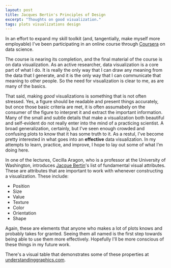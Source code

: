 ```yaml
---
layout: post
title: Jacques Bertin's Principles of Design
excerpt: "Thoughts on good visualization."
tags: plots visualizations design
---
```


In an effort to expand my skill toolkit (and, tangentially, make myself more employable) I've been participating in an online course through [Coursera](www.coursera.org) on data science.

The course is nearing its completion, and the final material of the course is on data visualization. As an active researcher, data visualization is a core part of what I do. It is really the only way that I can draw any meaning from the data that I generate, and it is the only way that I can communicate that meaning to other people. So the need for visualization is clear to me, as are many of the basics.

That said, making *good* visualizations is something that is not often stressed. Yes, a figure should be readable and present things accurately, but once those basic criteria are met, it is often assumabely on the consumer of the figure to interpret it and extract the important information. Many of the small and subtle details that make a visualization both beautiful and self-evident do not really enter into the mind of a practicing scientist. A broad generalization, certainly, but I've seen enough crowded and confusing plots to know that it has some truth to it. As a restul, I've become pretty interested in what goes into an **effective** data visualization. In my attempts to learn, practice, and improve, I hope to lay out some of what I'm doing here.

In one of the lectures, Cecilla Aragon, who is a professor at the University of Washington, introduces [Jacque Bertin](https://en.wikipedia.org/wiki/Jacques_Bertin)'s list of fundamental visual attributes. These are attributes that are important to work with whenever constructing a visualization. These include:

  -  Position
  -  Size
  -  Value
  -  Texture
  -  Color
  -  Orientation
  -  Shape

Again, these are elements that anyone who makes a lot of plots knows and probably takes for granted. Seeing them all named is the first step towards being able to use them more effectively. Hopefully I'll be more conscious of these things in my future work.

There's a visual table that demonstrates some of these properties at [understandinggraphics.com](http://understandinggraphics.com/visualizations/information-display-tips/).

